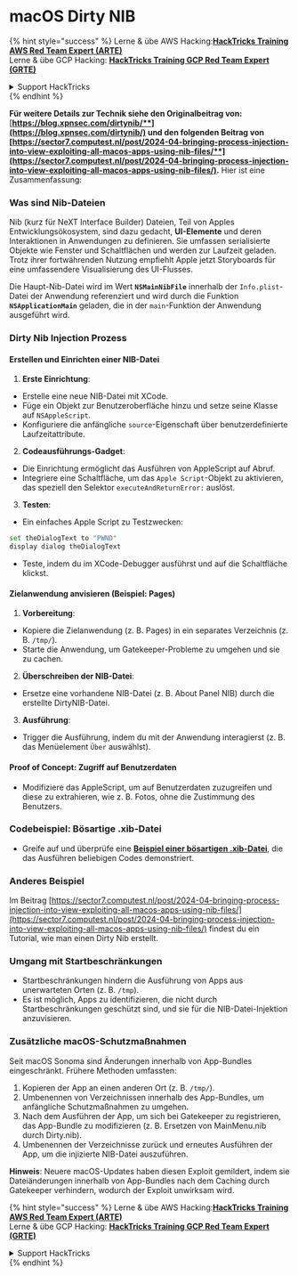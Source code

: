 # macOS Dirty NIB

{% hint style="success" %}
Lerne & übe AWS Hacking:<img src="../../../.gitbook/assets/arte.png" alt="" data-size="line">[**HackTricks Training AWS Red Team Expert (ARTE)**](https://training.hacktricks.xyz/courses/arte)<img src="../../../.gitbook/assets/arte.png" alt="" data-size="line">\
Lerne & übe GCP Hacking: <img src="../../../.gitbook/assets/grte.png" alt="" data-size="line">[**HackTricks Training GCP Red Team Expert (GRTE)**<img src="../../../.gitbook/assets/grte.png" alt="" data-size="line">](https://training.hacktricks.xyz/courses/grte)

<details>

<summary>Support HackTricks</summary>

* Überprüfe die [**Abonnementpläne**](https://github.com/sponsors/carlospolop)!
* **Tritt der** 💬 [**Discord-Gruppe**](https://discord.gg/hRep4RUj7f) oder der [**Telegram-Gruppe**](https://t.me/peass) bei oder **folge** uns auf **Twitter** 🐦 [**@hacktricks\_live**](https://twitter.com/hacktricks\_live)**.**
* **Teile Hacking-Tricks, indem du PRs zu den** [**HackTricks**](https://github.com/carlospolop/hacktricks) und [**HackTricks Cloud**](https://github.com/carlospolop/hacktricks-cloud) GitHub-Repos einreichst.

</details>
{% endhint %}

**Für weitere Details zur Technik siehe den Originalbeitrag von:** [**https://blog.xpnsec.com/dirtynib/**](https://blog.xpnsec.com/dirtynib/) und den folgenden Beitrag von [**https://sector7.computest.nl/post/2024-04-bringing-process-injection-into-view-exploiting-all-macos-apps-using-nib-files/**](https://sector7.computest.nl/post/2024-04-bringing-process-injection-into-view-exploiting-all-macos-apps-using-nib-files/)**.** Hier ist eine Zusammenfassung:

### Was sind Nib-Dateien

Nib (kurz für NeXT Interface Builder) Dateien, Teil von Apples Entwicklungsökosystem, sind dazu gedacht, **UI-Elemente** und deren Interaktionen in Anwendungen zu definieren. Sie umfassen serialisierte Objekte wie Fenster und Schaltflächen und werden zur Laufzeit geladen. Trotz ihrer fortwährenden Nutzung empfiehlt Apple jetzt Storyboards für eine umfassendere Visualisierung des UI-Flusses.

Die Haupt-Nib-Datei wird im Wert **`NSMainNibFile`** innerhalb der `Info.plist`-Datei der Anwendung referenziert und wird durch die Funktion **`NSApplicationMain`** geladen, die in der `main`-Funktion der Anwendung ausgeführt wird.

### Dirty Nib Injection Prozess

#### Erstellen und Einrichten einer NIB-Datei

1. **Erste Einrichtung**:
* Erstelle eine neue NIB-Datei mit XCode.
* Füge ein Objekt zur Benutzeroberfläche hinzu und setze seine Klasse auf `NSAppleScript`.
* Konfiguriere die anfängliche `source`-Eigenschaft über benutzerdefinierte Laufzeitattribute.
2. **Codeausführungs-Gadget**:
* Die Einrichtung ermöglicht das Ausführen von AppleScript auf Abruf.
* Integriere eine Schaltfläche, um das `Apple Script`-Objekt zu aktivieren, das speziell den Selektor `executeAndReturnError:` auslöst.
3. **Testen**:
*   Ein einfaches Apple Script zu Testzwecken:

```bash
set theDialogText to "PWND"
display dialog theDialogText
```
* Teste, indem du im XCode-Debugger ausführst und auf die Schaltfläche klickst.

#### Zielanwendung anvisieren (Beispiel: Pages)

1. **Vorbereitung**:
* Kopiere die Zielanwendung (z. B. Pages) in ein separates Verzeichnis (z. B. `/tmp/`).
* Starte die Anwendung, um Gatekeeper-Probleme zu umgehen und sie zu cachen.
2. **Überschreiben der NIB-Datei**:
* Ersetze eine vorhandene NIB-Datei (z. B. About Panel NIB) durch die erstellte DirtyNIB-Datei.
3. **Ausführung**:
* Trigger die Ausführung, indem du mit der Anwendung interagierst (z. B. das Menüelement `Über` auswählst).

#### Proof of Concept: Zugriff auf Benutzerdaten

* Modifiziere das AppleScript, um auf Benutzerdaten zuzugreifen und diese zu extrahieren, wie z. B. Fotos, ohne die Zustimmung des Benutzers.

### Codebeispiel: Bösartige .xib-Datei

* Greife auf und überprüfe eine [**Beispiel einer bösartigen .xib-Datei**](https://gist.github.com/xpn/16bfbe5a3f64fedfcc1822d0562636b4), die das Ausführen beliebigen Codes demonstriert.

### Anderes Beispiel

Im Beitrag [https://sector7.computest.nl/post/2024-04-bringing-process-injection-into-view-exploiting-all-macos-apps-using-nib-files/](https://sector7.computest.nl/post/2024-04-bringing-process-injection-into-view-exploiting-all-macos-apps-using-nib-files/) findest du ein Tutorial, wie man einen Dirty Nib erstellt.&#x20;

### Umgang mit Startbeschränkungen

* Startbeschränkungen hindern die Ausführung von Apps aus unerwarteten Orten (z. B. `/tmp`).
* Es ist möglich, Apps zu identifizieren, die nicht durch Startbeschränkungen geschützt sind, und sie für die NIB-Datei-Injektion anzuvisieren.

### Zusätzliche macOS-Schutzmaßnahmen

Seit macOS Sonoma sind Änderungen innerhalb von App-Bundles eingeschränkt. Frühere Methoden umfassten:

1. Kopieren der App an einen anderen Ort (z. B. `/tmp/`).
2. Umbenennen von Verzeichnissen innerhalb des App-Bundles, um anfängliche Schutzmaßnahmen zu umgehen.
3. Nach dem Ausführen der App, um sich bei Gatekeeper zu registrieren, das App-Bundle zu modifizieren (z. B. Ersetzen von MainMenu.nib durch Dirty.nib).
4. Umbenennen der Verzeichnisse zurück und erneutes Ausführen der App, um die injizierte NIB-Datei auszuführen.

**Hinweis**: Neuere macOS-Updates haben diesen Exploit gemildert, indem sie Dateiänderungen innerhalb von App-Bundles nach dem Caching durch Gatekeeper verhindern, wodurch der Exploit unwirksam wird.

{% hint style="success" %}
Lerne & übe AWS Hacking:<img src="../../../.gitbook/assets/arte.png" alt="" data-size="line">[**HackTricks Training AWS Red Team Expert (ARTE)**](https://training.hacktricks.xyz/courses/arte)<img src="../../../.gitbook/assets/arte.png" alt="" data-size="line">\
Lerne & übe GCP Hacking: <img src="../../../.gitbook/assets/grte.png" alt="" data-size="line">[**HackTricks Training GCP Red Team Expert (GRTE)**<img src="../../../.gitbook/assets/grte.png" alt="" data-size="line">](https://training.hacktricks.xyz/courses/grte)

<details>

<summary>Support HackTricks</summary>

* Überprüfe die [**Abonnementpläne**](https://github.com/sponsors/carlospolop)!
* **Tritt der** 💬 [**Discord-Gruppe**](https://discord.gg/hRep4RUj7f) oder der [**Telegram-Gruppe**](https://t.me/peass) bei oder **folge** uns auf **Twitter** 🐦 [**@hacktricks\_live**](https://twitter.com/hacktricks\_live)**.**
* **Teile Hacking-Tricks, indem du PRs zu den** [**HackTricks**](https://github.com/carlospolop/hacktricks) und [**HackTricks Cloud**](https://github.com/carlospolop/hacktricks-cloud) GitHub-Repos einreichst.

</details>
{% endhint %}
